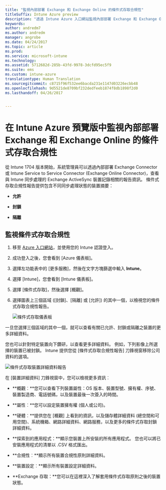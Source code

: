 ```yaml
---
title: "監視內部部署 Exchange 和 Exchange Online 的條件式存取合規性"
titleSuffix: Intune Azure preview
description: "透過 Intune Azure 入口網站監視內部部署 Exchange 和 Exchange Online 的條件式存取合規性"
keywords: 
author: andredm7
ms.author: andredm
manager: angrobe
ms.date: 04/24/2017
ms.topic: article
ms.prod: 
ms.service: microsoft-intune
ms.technology: 
ms.assetid: 5712682d-285b-43fd-9978-3dcfd95ec5f9
ms.suite: ems
ms.custom: intune-azure
translationtype: Human Translation
ms.sourcegitcommit: c8715f96f532ee6bacda231e1147d03226ecbb48
ms.openlocfilehash: 9d5521de8709bf232dedfeeb1874f8db1898f2d0
ms.lasthandoff: 04/26/2017


---
```


# <a name="monitor-conditional-access-compliance-for-on-premises-exchange-and-exchange-online-in-intune-azure-preview"></a>在 Intune Azure 預覽版中監視內部部署 Exchange 和 Exchange Online 的條件式存取合規性

從 Intune 1704 版本開始，系統管理員可以透過內部部署 Exchange Connector 或 Intune Service to Service Connector (Exchange Online Connector)，查看與 Intune 同步處理的 Exchange ActiveSync 裝置記錄相關的報告資訊。 條件式存取合規性報告提供包含不同同步處理狀態的裝置摘要：

-   **允許**

-   **封鎖**

-   **隔離**

## <a name="to-monitor-conditional-access-compliance"></a>監視條件式存取合規性

1.  移至 [Azure 入口網站](https://portal.azure.com/)，並使用您的 Intune 認證登入。

2.  成功登入之後，您會看到 [Azure 儀表板]。

3.  選擇左功能表中的 [更多服務]，然後在文字方塊篩選中輸入 **Intune**。

4.  選擇 [Intune]，您會看到 [Intune 儀表板]。

5.  選擇 [條件式存取]，然後選擇 [概觀]。

6.  選擇圖表上三個區域 ([封鎖]、[隔離] 或 [允許]) 的其中一個，以檢視您的條件式存取合規性報告。

    ![條件式存取儀表板](../media/CA-reporting-intune-1.png)

一旦您選擇三個區域的其中一個，就可以查看有關已允許、封鎖或隔離之裝置的更多詳細資料。

您也可以針對特定裝置向下鑽研，以查看更多詳細資料。 例如，下列影像上所選擇的裝置已被封鎖。 Intune 提供您從 [條件式存取合規性報告] 刀鋒視窗移除公司資料的選項。

![條件式存取裝置詳細資料報告](../media/CA-reporting-intune-3.png)

在 [裝置詳細資料] 刀鋒視窗中，您可以檢視更多資訊︰

-   **概觀︰**您可以查看下列裝置屬性：OS 版本、裝置型號、擁有權、序號、裝置製造商、電話號碼，以及裝置最後一次簽入的時間。

-   **屬性︰**您可以設定裝置擁有權 (個人或公司)。

-   **硬體︰**提供您在 [概觀] 上看到的資訊，以及儲存體詳細資料 (總空間和可用空間)、系統機箱、網路詳細資料、網路服務，以及更多的條件式存取封鎖詳細資料。

-   **探索到的應用程式：**顯示您裝置上所安裝的所有應用程式。 您也可以將已安裝應用程式的清單以 .CSV 格式匯出。

-   **合規性︰**顯示所有裝置合規性原則詳細資料。

-   **裝置設定︰**顯示所有裝置設定詳細資料。

-   **Exchange 存取：**您可以在這裡深入了解套用條件式存取原則之後的裝置狀態。

